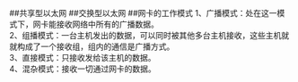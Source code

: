 ##共享型以太网
##交换型以太网
##网卡的工作模式
1、广播模式：处在这一模式下，网卡能接收网络中所有的广播数据。   
2、组播模式：一台主机发出的数据，可以同时被其他多台主机接收，这些主机就就构成了一个接收组，组内的通信是广播方式。   
3、直接模式：只接收发给该主机的数据。  
4、混杂模式：接收一切通过网卡的数据。   
